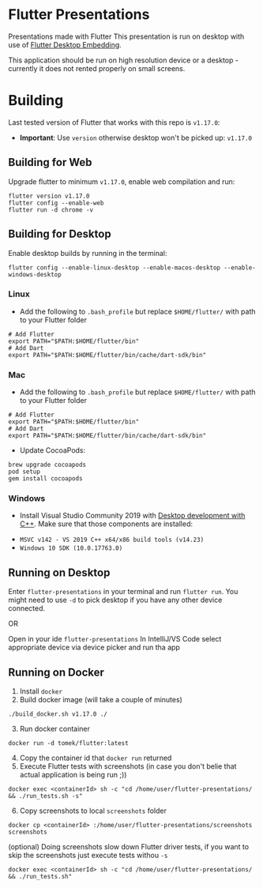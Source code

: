 # Flutter Presentations

Presentations made with Flutter
This presentation is run on desktop with use of
[Flutter Desktop Embedding](https://github.com/google/flutter-desktop-embedding).

This application should be run on high resolution device or a desktop - currently it does not rented properly on small screens.

# Building
Last tested version of Flutter that works with this repo is `v1.17.0`:
  * **Important**: Use `version` otherwise desktop won't be picked up: `v1.17.0`

## Building for Web
Upgrade flutter to minimum `v1.17.0`, enable web compilation and run:
```
flutter version v1.17.0
flutter config --enable-web
flutter run -d chrome -v
```

## Building for Desktop
Enable desktop builds by running in the terminal:
```
flutter config --enable-linux-desktop --enable-macos-desktop --enable-windows-desktop
```
### Linux
- Add the following to `.bash_profile` but replace `$HOME/flutter/` with path to your Flutter folder
```
# Add Flutter
export PATH="$PATH:$HOME/flutter/bin"
# Add Dart
export PATH="$PATH:$HOME/flutter/bin/cache/dart-sdk/bin"
```
### Mac
- Add the following to `.bash_profile` but replace `$HOME/flutter/` with path to your Flutter folder
```
# Add Flutter
export PATH="$PATH:$HOME/flutter/bin"
# Add Dart
export PATH="$PATH:$HOME/flutter/bin/cache/dart-sdk/bin"
```
- Update CocoaPods:
```
brew upgrade cocoapods
pod setup
gem install cocoapods
```
### Windows
- Install Visual Studio Community 2019 with [Desktop development with C++](https://devblogs.microsoft.com/cppblog/windows-desktop-development-with-c-in-visual-studio/#installation). 
Make sure that those components are installed:
* `MSVC v142 - VS 2019 C++ x64/x86 build tools (v14.23)`	
* `Windows 10 SDK (10.0.17763.0)` 

## Running on Desktop
Enter `flutter-presentations` in your terminal and run `flutter run`. 
You might need to use `-d` to pick desktop if you have any other device connected.

OR

Open in your ide `flutter-presentations` 
In IntelliJ/VS Code select appropriate device via device picker and run tha app

## Running on Docker
1) Install `docker`
2) Build docker image (will take a couple of minutes)
```
./build_docker.sh v1.17.0 ./
```
3) Run docker container
```
docker run -d tomek/flutter:latest
```
4) Copy the container id that `docker run` returned
5) Execute Flutter tests with screenshots (in case you don't belie that actual application is being run ;))

```
docker exec <containerId> sh -c "cd /home/user/flutter-presentations/ && ./run_tests.sh -s"
```
6) Copy screenshots to local `screenshots` folder
```
docker cp <containerId> :/home/user/flutter-presentations/screenshots screenshots
```

(optional) Doing screenshots slow down Flutter driver tests, if you want to skip the screenshots just execute tests withou `-s`
```
docker exec <containerId> sh -c "cd /home/user/flutter-presentations/ && ./run_tests.sh"
```

